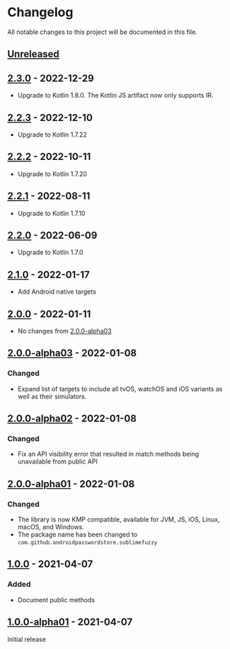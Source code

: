 # Changelog

All notable changes to this project will be documented in this file.

## [Unreleased]

## [2.3.0] - 2022-12-29

- Upgrade to Kotlin 1.8.0. The Kotlin JS artifact now only supports IR.

## [2.2.3] - 2022-12-10

- Upgrade to Kotlin 1.7.22

## [2.2.2] - 2022-10-11

- Upgrade to Kotlin 1.7.20

## [2.2.1] - 2022-08-11

- Upgrade to Kotlin 1.7.10

## [2.2.0] - 2022-06-09

- Upgrade to Kotlin 1.7.0

## [2.1.0] - 2022-01-17

- Add Android native targets

## [2.0.0] - 2022-01-11

- No changes from [2.0.0-alpha03]

## [2.0.0-alpha03] - 2022-01-08

### Changed

- Expand list of targets to include all tvOS, watchOS and iOS variants as well as their simulators.

## [2.0.0-alpha02] - 2022-01-08

### Changed

- Fix an API visibility error that resulted in match methods being unavailable from public API

## [2.0.0-alpha01] - 2022-01-08

### Changed

- The library is now KMP compatible, available for JVM, JS, iOS, Linux, macOS, and Windows.
- The package name has been changed to `com.github.androidpasswordstore.sublimefuzzy`

## [1.0.0] - 2021-04-07

### Added

- Document public methods

## [1.0.0-alpha01] - 2021-04-07

Initial release

[Unreleased]: https://github.com/android-password-store/sublime-fuzzy/compare/v2.3.0..develop

[2.3.0]: https://github.com/android-password-store/sublime-fuzzy/compare/v2.2.3..v2.3.0

[2.2.3]: https://github.com/android-password-store/sublime-fuzzy/compare/v2.2.2..v2.2.3

[2.2.2]: https://github.com/android-password-store/sublime-fuzzy/compare/v2.2.1..v2.2.2

[2.2.1]: https://github.com/android-password-store/sublime-fuzzy/compare/v2.2.0..v2.2.1

[2.2.0]: https://github.com/android-password-store/sublime-fuzzy/compare/v2.1.0..v2.2.0

[2.1.0]: https://github.com/android-password-store/sublime-fuzzy/compare/v2.0.0..v2.1.0

[2.0.0]: https://github.com/android-password-store/sublime-fuzzy/compare/v2.0.0..v2.0.0-alpha03

[2.0.0-alpha03]: https://github.com/android-password-store/sublime-fuzzy/compare/v2.0.0-alpha03..v2.0.0-alpha02

[2.0.0-alpha02]: https://github.com/android-password-store/sublime-fuzzy/compare/v2.0.0-alpha02..v2.0.0-alpha01

[2.0.0-alpha01]: https://github.com/android-password-store/sublime-fuzzy/compare/v2.0.0-alpha01..v1.0.0

[1.0.0]: https://github.com/android-password-store/sublime-fuzzy/compare/v1.0.0..v1.0.0-alpha01

[1.0.0-alpha01]: https://github.com/android-password-store/sublime-fuzzy/commits/v1.0.0-alpha01
